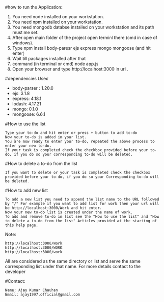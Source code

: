 #how to run the Application:
 1. You need node installed on your workstation.
 2. You need npm installed on your workstation.
 3. You need mongodb databse installed on your workstation and its path must me set.
 4. After open main folder of the project open terminl there (cmd in case of windows).
 5. Type      npm install body-paresr ejs express mongo mongoose     (and hit enter)
 6. Wait till packages installed after that
 7. command (in terminal or cmd)       node app.js
 8. Open your browser and type http://localhost:3000  in url .



#dependencies Used
  *  body-parser : 1.20.0
  *  ejs: 3.1.8
  *  express: 4.18.1
  *  lodash: 4.17.21
  *  mongo: 0.1.0
  *  mongoose: 6.6.1


#How to use the list

    Type your to-do and hit enter or press + button to add to-do
    Now your to-do is added in your list.
    You are now ready to enter your to-do, repeated the above process to enter your new to-do.
    If your task is completed check the checkbox provided before your to-do, if you do so your corresponding to-do will be deleted.


#How to delete a to-do from the list

    If you want to delete or your task is completed check the checkbox provided before your to-do, if you do so your Corresponding to-do will be deleted.



#How to add new list

    To add a new list you need to append the list name to the URL followed by "/" For example if you want to add list for work then your url will be http://localhost:3000/Work and hit enter.
    Now your new to-do list is created under the name of work.
    To add and remove to-do in list see the "How to use the list" and "How to delete a to-do from the list" Articles provided at the starting of this help page.

Note:

    http://localhost:3000/Work
    http://localhost:3000/WORK
    http://localhost:3000/work

All are considered as the same directory or list and serve the same corresponding list under that name.
For more details contact to the developer


#Contact:

    Name: Ajay Kumar Chauhan
    Email: ajay1997.official@gmail.com

